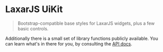 # LaxarJS UiKit

> Bootstrap-compatible base styles for LaxarJS widgets, plus a few basic controls. 

Additionally there is a small set of library functions publicly available.
You can learn what's in there for you, by consulting the [API docs](docs/api).
